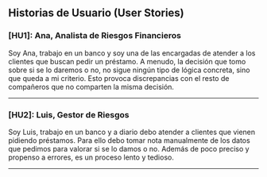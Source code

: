 ## Historias de Usuario (User Stories)

### [HU1]: Ana, Analista de Riesgos Financieros
Soy Ana, trabajo en un banco y soy una de las encargadas de atender a los clientes que buscan pedir un préstamo. A menudo, la decisión que tomo sobre si se lo daremos o no, no sigue ningún tipo de lógica concreta, sino que queda a mi criterio. Esto provoca discrepancias con el resto de compañeros que no comparten la misma decisión.

---

### [HU2]: Luis, Gestor de Riesgos
Soy Luis, trabajo en un banco y a diario debo atender a clientes que vienen pidiendo préstamos. Para ello debo tomar nota manualmente de los datos que pedimos para valorar si se lo damos o no. Además de poco preciso y propenso a errores, es un proceso lento y tedioso.

---

